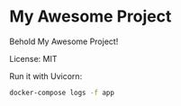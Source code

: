 # My Awesome Project

Behold My Awesome Project!

License: MIT

Run it with Uvicorn:


```sh
docker-compose logs -f app
```
